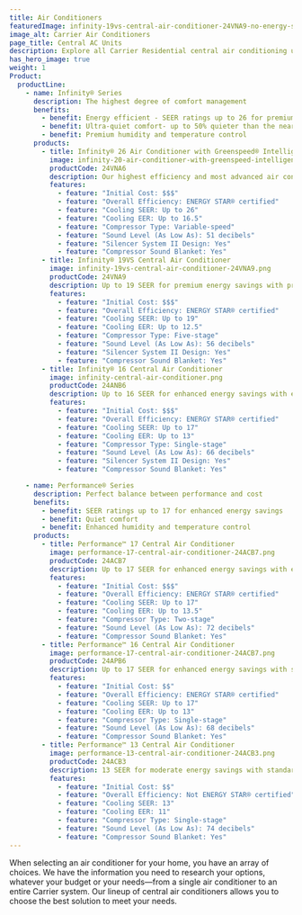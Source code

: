 ```yaml
---
title: Air Conditioners
featuredImage: infinity-19vs-central-air-conditioner-24VNA9-no-energy-star.png
image_alt: Carrier Air Conditioners
page_title: Central AC Units
description: Explore all Carrier Residential central air conditioning units to find the perfect solution for your home. Choose your model and contact us today.
has_hero_image: true
weight: 1
Product:
  productLine:
    - name: Infinity® Series
      description: The highest degree of comfort management
      benefits:
        - benefit: Energy efficient - SEER ratings up to 26 for premium energy savings
        - benefit: Ultra-quiet comfort- up to 50% quieter than the nearest competitor
        - benefit: Premium humidity and temperature control
      products:
        - title: Infinity® 26 Air Conditioner with Greenspeed® Intelligence
          image: infinity-20-air-conditioner-with-greenspeed-intelligence-24VNA0.png
          productCode: 24VNA6
          description: Our highest efficiency and most advanced air conditioner with up to 26 SEER for premium energy savings with extremely quiet performance and premium comfort
          features:
            - feature: "Initial Cost: $$$"
            - feature: "Overall Efficiency: ENERGY STAR® certified"
            - feature: "Cooling SEER: Up to 26"
            - feature: "Cooling EER: Up to 16.5"
            - feature: "Compressor Type: Variable-speed"
            - feature: "Sound Level (As Low As): 51 decibels"
            - feature: "Silencer System II Design: Yes"
            - feature: "Compressor Sound Blanket: Yes"
        - title: Infinity® 19VS Central Air Conditioner
          image: infinity-19vs-central-air-conditioner-24VNA9.png
          productCode: 24VNA9
          description: Up to 19 SEER for premium energy savings with premium comfort features
          features:
            - feature: "Initial Cost: $$$"
            - feature: "Overall Efficiency: ENERGY STAR® certified"
            - feature: "Cooling SEER: Up to 19"
            - feature: "Cooling EER: Up to 12.5"
            - feature: "Compressor Type: Five-stage"
            - feature: "Sound Level (As Low As): 56 decibels"
            - feature: "Silencer System II Design: Yes"
            - feature: "Compressor Sound Blanket: Yes"
        - title: Infinity® 16 Central Air Conditioner
          image: infinity-central-air-conditioner.png
          productCode: 24ANB6
          description: Up to 16 SEER for enhanced energy savings with enhanced comfort features.
          features:
            - feature: "Initial Cost: $$$"
            - feature: "Overall Efficiency: ENERGY STAR® certified"
            - feature: "Cooling SEER: Up to 17"
            - feature: "Cooling EER: Up to 13"
            - feature: "Compressor Type: Single-stage"
            - feature: "Sound Level (As Low As): 66 decibels"
            - feature: "Silencer System II Design: Yes"
            - feature: "Compressor Sound Blanket: Yes"

    - name: Performance® Series
      description: Perfect balance between performance and cost
      benefits:
        - benefit: SEER ratings up to 17 for enhanced energy savings
        - benefit: Quiet comfort
        - benefit: Enhanced humidity and temperature control
      products:
        - title: Performance™ 17 Central Air Conditioner
          image: performance-17-central-air-conditioner-24ACB7.png
          productCode: 24ACB7
          description: Up to 17 SEER for enhanced energy savings with enhanced comfort features.
          features:
            - feature: "Initial Cost: $$$"
            - feature: "Overall Efficiency: ENERGY STAR® certified"
            - feature: "Cooling SEER: Up to 17"
            - feature: "Cooling EER: Up to 13.5"
            - feature: "Compressor Type: Two-stage"
            - feature: "Sound Level (As Low As): 72 decibels"
            - feature: "Compressor Sound Blanket: Yes"
        - title: Performance™ 16 Central Air Conditioner
          image: performance-17-central-air-conditioner-24ACB7.png
          productCode: 24APB6
          description: Up to 17 SEER for enhanced energy savings with standard comfort features.
          features:
            - feature: "Initial Cost: $$"
            - feature: "Overall Efficiency: ENERGY STAR® certified"
            - feature: "Cooling SEER: Up to 17"
            - feature: "Cooling EER: Up to 13"
            - feature: "Compressor Type: Single-stage"
            - feature: "Sound Level (As Low As): 68 decibels"
            - feature: "Compressor Sound Blanket: Yes"
        - title: Performance™ 13 Central Air Conditioner
          image: performance-13-central-air-conditioner-24ACB3.png
          productCode: 24ACB3
          description: 13 SEER for moderate energy savings with standard comfort features.
          features:
            - feature: "Initial Cost: $$"
            - feature: "Overall Efficiency: Not ENERGY STAR® certified"
            - feature: "Cooling SEER: 13"
            - feature: "Cooling EER: 11"
            - feature: "Compressor Type: Single-stage"
            - feature: "Sound Level (As Low As): 74 decibels"
            - feature: "Compressor Sound Blanket: Yes"
---
```


When selecting an air conditioner for your home, you have an array of choices. We have the information you need to research your options, whatever your budget or your needs—from a single air conditioner to an entire Carrier system. Our lineup of central air conditioners allows you to choose the best solution to meet your needs.
